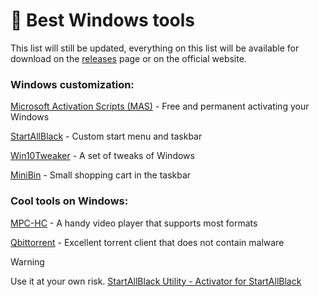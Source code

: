 # 🩵 Best Windows tools
This list will still be updated, everything on this list will be available for download on the [releases](https://github.com/DEADS1KE/Windows-tools/releases) page or on the official website.

### Windows customization:
[Microsoft Activation Scripts (MAS)](https://github.com/DEADS1KE/Windows-tools/releases/tag/MAS) - Free and permanent activating your Windows

[StartAllBlack](https://www.startallback.com/download.php) - Custom start menu and taskbar

[Win10Tweaker](https://github.com/DEADS1KE/Windows-tools/releases/tag/Win10Tweaker) - A set of tweaks of Windows

[MiniBin](https://github.com/DEADS1KE/Windows-tools/releases/tag/MiniBin) - Small shopping cart in the taskbar

### Cool tools on Windows:
[MPC-HC](https://github.com/DEADS1KE/Windows-tools/releases/tag/MPC-HC) - A handy video player that supports most formats

[Qbittorrent](https://github.com/DEADS1KE/Windows-tools/releases/tag/qbittorrent) - Excellent torrent client that does not contain malware

> [!WARNING]
> Use it at your own risk. [StartAllBlack Utility - Activator for StartAllBlack](https://github.com/Aetherinox/startallback-utility)
